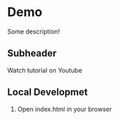 # Demo

Some description!

## Subheader

Watch tutorial on Youtube

## Local Developmet

1. Open index.html in your browser